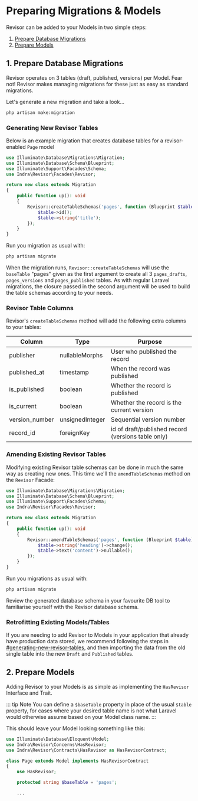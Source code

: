 # Preparing Migrations & Models

Revisor can be added to your Models in two simple steps:&#x20;

1. [Prepare Database Migrations](#_1-prepare-database-migrations)
2. [Prepare Models](#_2-prepare-models)

## 1. Prepare Database Migrations

Revisor operates on 3 tables (draft, published, versions) per Model. Fear not! Revisor makes managing migrations for
these just as easy as standard migrations.&#x20;

Let's generate a new migration and take a look...

```bash
php artisan make:migration
```

### Generating New Revisor Tables

Below is an example migration that creates database tables for a revisor-enabled `Page` model

```php
use Illuminate\Database\Migrations\Migration;
use Illuminate\Database\Schema\Blueprint;
use Illuminate\Support\Facades\Schema;
use Indra\Revisor\Facades\Revisor;

return new class extends Migration
{
    public function up(): void
    {
        Revisor::createTableSchemas('pages', function (Blueprint $table) {
            $table->id();
            $table->string('title');
        });  
    }
}
```

Run you migration as usual with:

```bash
php artisan migrate
```

When the migration runs, `Revisor::createTableSchemas` will use the `baseTable` "pages" given as the first argument to
create all 3 `pages_drafts`,
`pages_versions` and `pages_published` tables. As with regular Laravel migrations, the closure passed in the second
argument will be used to build the table schemas according to your needs.

### Revisor Table Columns

Revisor's `createTableSchemas` method will add the following extra columns to your tables:

| Column          | Type            | Purpose                                            |
|-----------------|-----------------|----------------------------------------------------|
| publisher       | nullableMorphs  | User who published the record                      |
| published\_at   | timestamp       | When the record was published                      |
| is\_published   | boolean         | Whether the record is published                    |
| is\_current     | boolean         | Whether the record is the current version          |
| version\_number | unsignedInteger | Sequential version number                          |
| record\_id      | foreignKey      | id of draft/published record (versions table only) |

### Amending Existing Revisor Tables

Modifying existing Revisor table schemas can be done in much the same way as creating new ones. This time we'll
the `amendTableSchemas` method on the `Revisor` Facade:

```php
use Illuminate\Database\Migrations\Migration;
use Illuminate\Database\Schema\Blueprint;
use Illuminate\Support\Facades\Schema;
use Indra\Revisor\Facades\Revisor;

return new class extends Migration
{
    public function up(): void
    {
        Revisor::amendTableSchemas('pages', function (Blueprint $table) {
            $table->string('heading')->change();
            $table->text('content')->nullable();
        });  
    }
}
```

Run you migrations as usual with:

```bash
php artisan migrate
```

Review the generated database schema in your favourite DB tool to familiarise yourself with the Revisor database schema.

### Retrofitting Existing Models/Tables

If you are needing to add Revisor to Models in your application that already have production data stored, we recommend
following the steps in [#generating-new-revisor-tables](preparing-your-models#generating-new-revisor-tables "mention"),
and then
importing the data from the old single table into the new `Draft` and `Published` tables.

## 2. Prepare Models

Adding Revisor to your Models is as simple as implementing the `HasRevisor` Interface and Trait.

::: tip Note
You can define a `$baseTable` property in place of the usual `$table` property, for
cases where your desired table name is not what Laravel would otherwise assume based on your Model class name.
:::

This should leave your Model looking something like this:

```php
use Illuminate\Database\Eloquent\Model;
use Indra\Revisor\Concerns\HasRevisor;
use Indra\Revisor\Contracts\HasRevisor as HasRevisorContract;

class Page extends Model implements HasRevisorContract
{
    use HasRevisor;

    protected string $baseTable = 'pages';

    ...

```
